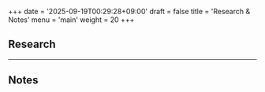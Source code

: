 +++
date = '2025-09-19T00:29:28+09:00'
draft = false
title = 'Research & Notes'
menu = 'main'
weight = 20
+++

## Research

---

## Notes
